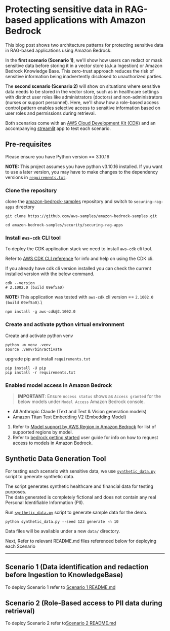 # Protecting sensitive data in RAG-based applications with Amazon Bedrock

This blog post shows two architecture patterns for protecting sensitive data in RAG-based applications using Amazon Bedrock.

In the **first scenario (Scenario 1)**, we'll show how users can redact or mask sensitive data before storing it in a vector store (a.k.a Ingestion) or Amazon Bedrock Knowledge Base. This zero-trust approach reduces the risk of sensitive information being inadvertently disclosed to unauthorized parties.

The **second scenario (Scenario 2)** will show on situations where sensitive data needs to be stored in the vector store, such as in healthcare settings with distinct user roles like administrators (doctors) and non-administrators (nurses or support personnel). Here, we'll show how a role-based access control pattern enables selective access to sensitive information based on user roles and permissions during retrieval.

Both scenarios come with an [AWS Cloud Development Kit (CDK)](https://aws.amazon.com/cdk/) and an accompanying [streamlit](https://streamlit.io/) app to test each scenario.

## Pre-requisites

Please ensure you have Python version == 3.10.16

**NOTE:** This project assumes you have python v3.10.16 installed. If you want to use a later version, you may have to make changes to the dependency versions in [`requirements.txt`](./requirements.txt).

### Clone the repository

clone the [amazon-bedrock-samples](https://github.com/aws-samples/amazon-bedrock-samples.git) repository and switch to `securing-rag-apps` directory

```shell
git clone https://github.com/aws-samples/amazon-bedrock-samples.git

cd amazon-bedrock-samples/security/securing-rag-apps
```

### Install `aws-cdk` CLI tool

To deploy the CDK application stack we need to install `aws-cdk` cli tool.

Refer to [AWS CDK CLI reference](https://docs.aws.amazon.com/cdk/v2/guide/cli.html) for info and help on using the CDK cli.

If you already have cdk cli version installed you can check the current installed version with the below command.

```shell
cdk --version
# 2.1002.0 (build 09ef5a0)
```

**NOTE:** This application was tested with `aws-cdk` cli version == `2.1002.0 (build 09ef5a0)`.\

```shell
npm install -g aws-cdk@2.1002.0
```

### Create and activate python virtual environment

Create and activate python venv

```shell
python -m venv .venv
source .venv/bin/activate
```

upgrade pip and install `requirements.txt`

```shell
pip install -U pip
pip install -r requirements.txt
```

### Enabled model access in Amazon Bedrock

>**IMPORTANT**: Ensure `Access status` shows as `Access granted` for the below models under `Model Access` Amazon Bedrock console.

- All Anthropic Claude (Text and Text & Vision generation models)
- Amazon Titan Text Embedding V2 (Embedding Model)

1. Refer to [Model support by AWS Region in Amazon Bedrock](https://docs.aws.amazon.com/bedrock/latest/userguide/models-regions.html) for list of supported regions by model.
2. Refer to [bedrock getting started](https://docs.aws.amazon.com/bedrock/latest/userguide/getting-started.html) user guide for info on how to request access to models in Amazon Bedrock.

## Synthetic Data Generation Tool

For testing each scenario with sensitive data, we use [`synthetic_data.py`](./synthetic_data.py) script to generate synthetic data.

The script generates synthetic healthcare and financial data for testing purposes. \
The data generated is completely fictional and does not contain any real Personal Identifiable Information (PII).

Run [`synthetic_data.py`](./synthetic_data.py) script to generate sample data for the demo.

```shell
python synthetic_data.py --seed 123 generate -n 10
```

Data files will be available under a new `data/` directory.

Next, Refer to relevant README.md files referenced below for deploying each Scenario

---

## Scenario 1 (Data identification and redaction before Ingestion to KnowledgeBase)

To deploy Scenario 1 refer to [Scenario 1 README.md](./scenario_1/README.md#usage)

## Scenario 2 (Role-Based access to PII data during retrieval)

To deploy Scenario 2 refer to[Scenario 2 README.md](./scenario_2/README.md#usage)
